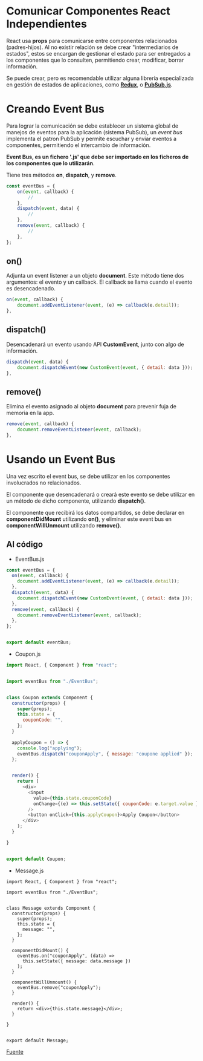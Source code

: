 # Comunicar Componentes React Independientes

React usa **props** para comunicarse entre componentes relacionados (padres-hijos).
Al no existir relación se debe crear "intermediarios de estados", estos se encargan de gestionar el estado para ser entregados a los componentes que lo consulten, permitiendo crear, modificar, borrar información.

Se puede crear, pero es recomendable utilizar alguna librería especializada en gestión de estados de aplicaciones, como **[Redux](https://es.redux.js.org/)**, o **[PubSub.js](https://www.npmjs.com/package/pubsub-js)**.


# Creando Event Bus

Para lograr la comunicación se debe establecer un sistema global de manejos de eventos para la aplicación (sistema PubSub), un *event bus* implementa el patron PubSub y permite escuchar y enviar eventos a componentes, permitiendo el intercambio de información.

**Event Bus, es un fichero <italic>'.js'</italic> que debe ser importado en los ficheros de los componentes que lo utilizarán**.

Tiene tres métodos **on**, **dispatch**, y **remove**.

```javascript
const eventBus = {
	on(event, callback) {
		//
	},
	dispatch(event, data) {
		//
	},
	remove(event, callback) {
		//
	},
};
```

## on()

Adjunta un event listener a un objeto **document**. Este método tiene dos argumentos: el evento y un callback.
El callback se llama cuando el evento es desencadenado.

```javascript
on(event, callback) {
	document.addEventListener(event, (e) => callback(e.detail));
},
```


## dispatch()

Desencadenará un evento usando API **CustomEvent**, junto con algo de información.

```javascript
dispatch(event, data) {
	document.dispatchEvent(new CustomEvent(event, { detail: data }));
},
```

## remove()

Elimina el evento asignado al objeto **document** para prevenir fuja de memoria en la app.

```javascript
remove(event, callback) {
	document.removeEventListener(event, callback);
},
```



# Usando un Event Bus

Una vez escrito el event bus, se debe utilizar en los componentes involucrados no relacionados.

El componente que desencadenará o creará este evento se debe utilizar en un método de dicho componente, utilizando **dispatch()**.

El componente que recibirá los datos compartidos, se debe declarar en **componentDidMount** utilizando **on()**, y eliminar este event bus en **componentWillUnmount** utilizando **remove()**.



## Al código

* EventBus.js
```javascript
const eventBus = {
  on(event, callback) {
    document.addEventListener(event, (e) => callback(e.detail));
  },
  dispatch(event, data) {
    document.dispatchEvent(new CustomEvent(event, { detail: data }));
  },
  remove(event, callback) {
    document.removeEventListener(event, callback);
  },
};


export default eventBus;
```


* Coupon.js
```javascript
import React, { Component } from "react";


import eventBus from "./EventBus";


class Coupon extends Component {
  constructor(props) {
    super(props);
    this.state = {
      couponCode: "",
    };
  }
  
  applyCoupon = () => {
    console.log("applying");
    eventBus.dispatch("couponApply", { message: "coupone applied" });
  };


  render() {
    return (
      <div>
        <input
          value={this.state.couponCode}
          onChange={(e) => this.setState({ couponCode: e.target.value })}
        />
        <button onClick={this.applyCoupon}>Apply Coupon</button>
      </div>
    );
  }

}


export default Coupon;
```


* Message.js
```
import React, { Component } from "react";

import eventBus from "./EventBus";


class Message extends Component {
  constructor(props) {
    super(props);
    this.state = {
      message: "",
    };
  }

  componentDidMount() {
    eventBus.on("couponApply", (data) =>
      this.setState({ message: data.message })
    );
  }

  componentWillUnmount() {
    eventBus.remove("couponApply");
  }

  render() {
    return <div>{this.state.message}</div>;
  }

}


export default Message;
```



[Fuente](https://www.pluralsight.com/guides/how-to-communicate-between-independent-components-in-reactjs) 
